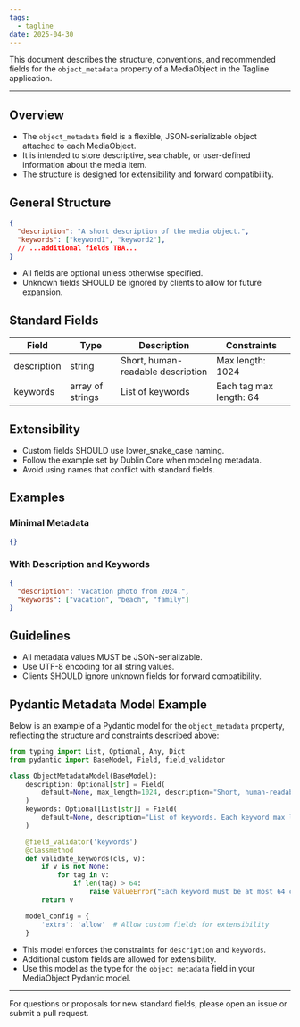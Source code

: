 ```yaml
---
tags:
  - tagline
date: 2025-04-30
---
```


This document describes the structure, conventions, and recommended fields for the `object_metadata` property of a MediaObject in the Tagline application.

---

## Overview

- The `object_metadata` field is a flexible, JSON-serializable object attached to each MediaObject.
- It is intended to store descriptive, searchable, or user-defined information about the media item.
- The structure is designed for extensibility and forward compatibility.

## General Structure

```json
{
  "description": "A short description of the media object.",
  "keywords": ["keyword1", "keyword2"],
  // ...additional fields TBA...
}
```

- All fields are optional unless otherwise specified.
- Unknown fields SHOULD be ignored by clients to allow for future expansion.

## Standard Fields

| Field        | Type              | Description                                 | Constraints                |
|--------------|-------------------|---------------------------------------------|----------------------------|
| description  | string            | Short, human-readable description           | Max length: 1024           |
| keywords         | array of strings  | List of  keywords                    | Each tag max length: 64    |

## Extensibility

- Custom fields SHOULD use lower_snake_case naming.
- Follow the example set by Dublin Core when modeling metadata.
- Avoid using names that conflict with standard fields.

## Examples

### Minimal Metadata
```json
{}
```

### With Description and Keywords
```json
{
  "description": "Vacation photo from 2024.",
  "keywords": ["vacation", "beach", "family"]
}
```

## Guidelines

- All metadata values MUST be JSON-serializable.
- Use UTF-8 encoding for all string values.
- Clients SHOULD ignore unknown fields for forward compatibility.

## Pydantic Metadata Model Example

Below is an example of a Pydantic model for the `object_metadata` property, reflecting the structure and constraints described above:

```python
from typing import List, Optional, Any, Dict
from pydantic import BaseModel, Field, field_validator

class ObjectMetadataModel(BaseModel):
    description: Optional[str] = Field(
        default=None, max_length=1024, description="Short, human-readable description."
    )
    keywords: Optional[List[str]] = Field(
        default=None, description="List of keywords. Each keyword max length: 64."
    )

    @field_validator('keywords')
    @classmethod
    def validate_keywords(cls, v):
        if v is not None:
            for tag in v:
                if len(tag) > 64:
                    raise ValueError("Each keyword must be at most 64 characters long.")
        return v

    model_config = {
        'extra': 'allow'  # Allow custom fields for extensibility
    }

```

- This model enforces the constraints for `description` and `keywords`.
- Additional custom fields are allowed for extensibility.
- Use this model as the type for the `object_metadata` field in your MediaObject Pydantic model.

---

For questions or proposals for new standard fields, please open an issue or submit a pull request.
